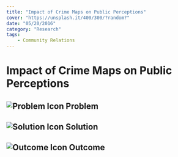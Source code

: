 ```yaml
---
title: "Impact of Crime Maps on Public Perceptions"
cover: "https://unsplash.it/400/300/?random?"
date: "05/20/2016"
category: "Research"
tags:
    - Community Relations  
---
```


# Impact of Crime Maps on Public Perceptions

## ![Problem Icon](https://github.com/google/material-design-icons/raw/master/alert/1x_web/ic_error_outline_black_48dp.png "Problem") Problem

## ![Solution Icon](https://github.com/google/material-design-icons/raw/master/action/1x_web/ic_lightbulb_outline_black_48dp.png "Solution") Solution

## ![Outcome Icon](https://github.com/google/material-design-icons/raw/master/action/1x_web/ic_view_list_black_48dp.png "Outcome") Outcome

